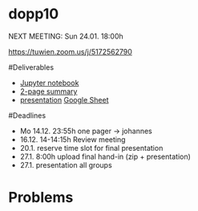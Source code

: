 # dopp10

NEXT MEETING: Sun 24.01. 18:00h

https://tuwien.zoom.us/j/5172562790


#Deliverables
- [Jupyter notebook](group_10.ipynb)
- [2-page summary](summary/summary.pdf)
- [presentation](presentation.pdf) [Google Sheet](https://docs.google.com/presentation/d/13nEckj4oa-7fFlfO0wVwFLBFe0wlcqFFWan7U2nFrRk/edit?usp=sharing)

#Deadlines
- Mo 14.12. 23:55h one pager -> johannes
- 16.12. 14-14:15h Review meeting 
- 20.1. reserve time slot for final presentation
- 27.1. 8:00h upload final hand-in (zip + presentation)
- 27.1. presentation all groups

# Problems

